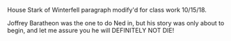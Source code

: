 House Stark of Winterfell paragraph modify'd for class work 10/15/18.

Joffrey Baratheon was the one to do Ned in, but his story was only about to begin, and let me assure you he will DEFINITELY NOT DIE!
